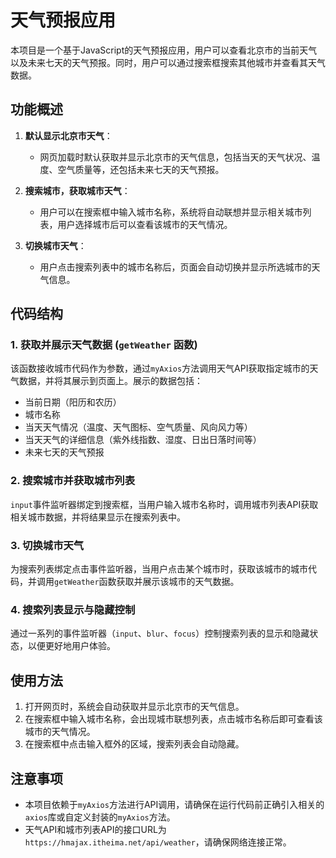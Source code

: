 
# 天气预报应用

本项目是一个基于JavaScript的天气预报应用，用户可以查看北京市的当前天气以及未来七天的天气预报。同时，用户可以通过搜索框搜索其他城市并查看其天气数据。

## 功能概述

1. **默认显示北京市天气**：
   - 网页加载时默认获取并显示北京市的天气信息，包括当天的天气状况、温度、空气质量等，还包括未来七天的天气预报。

2. **搜索城市，获取城市天气**：
   - 用户可以在搜索框中输入城市名称，系统将自动联想并显示相关城市列表，用户选择城市后可以查看该城市的天气情况。

3. **切换城市天气**：
   - 用户点击搜索列表中的城市名称后，页面会自动切换并显示所选城市的天气信息。

## 代码结构

### 1. 获取并展示天气数据 (`getWeather` 函数)

该函数接收城市代码作为参数，通过`myAxios`方法调用天气API获取指定城市的天气数据，并将其展示到页面上。展示的数据包括：

- 当前日期（阳历和农历）
- 城市名称
- 当天天气情况（温度、天气图标、空气质量、风向风力等）
- 当天天气的详细信息（紫外线指数、湿度、日出日落时间等）
- 未来七天的天气预报

### 2. 搜索城市并获取城市列表

`input`事件监听器绑定到搜索框，当用户输入城市名称时，调用城市列表API获取相关城市数据，并将结果显示在搜索列表中。

### 3. 切换城市天气

为搜索列表绑定点击事件监听器，当用户点击某个城市时，获取该城市的城市代码，并调用`getWeather`函数获取并展示该城市的天气数据。

### 4. 搜索列表显示与隐藏控制

通过一系列的事件监听器（`input`、`blur`、`focus`）控制搜索列表的显示和隐藏状态，以便更好地用户体验。

## 使用方法

1. 打开网页时，系统会自动获取并显示北京市的天气信息。
2. 在搜索框中输入城市名称，会出现城市联想列表，点击城市名称后即可查看该城市的天气情况。
3. 在搜索框中点击输入框外的区域，搜索列表会自动隐藏。

## 注意事项

- 本项目依赖于`myAxios`方法进行API调用，请确保在运行代码前正确引入相关的`axios`库或自定义封装的`myAxios`方法。
- 天气API和城市列表API的接口URL为`https://hmajax.itheima.net/api/weather`，请确保网络连接正常。
